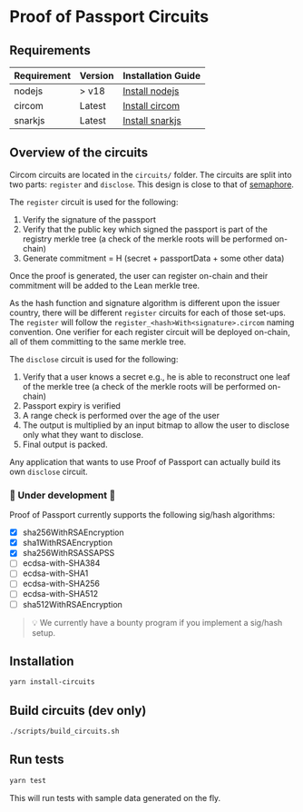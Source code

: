 # Proof of Passport Circuits 

## Requirements

| Requirement | Version | Installation Guide |
|-------------|---------|--------------------|
| nodejs      | > v18     | [Install nodejs](https://nodejs.org/) |
| circom      | Latest  | [Install circom](https://docs.circom.io/) |
| snarkjs     | Latest  | [Install snarkjs](https://github.com/iden3/snarkjs) |


## Overview of the circuits

Circom circuits are located in the `circuits/` folder.
The circuits are split into two parts: `register` and `disclose`.
This design is close to that of [semaphore](https://semaphore.pse.dev/).

The `register` circuit is used for the following:
1. Verify the signature of the passport
2. Verify that the public key which signed the passport is part of the registry merkle tree (a check of the merkle roots will be performed on-chain)
3. Generate commitment = H (secret + passportData + some other data)

Once the proof is generated, the user can register on-chain and their commitment will be added to the Lean merkle tree.

As the hash function and signature algorithm is different upon the issuer country, there will be different `register` circuits for each of those set-ups.
The `register` will follow the `register_<hash>With<signature>.circom` naming convention.
One verifier for each register circuit will be deployed on-chain, all of them committing to the same merkle tree.

The `disclose` circuit is used for the following:
1. Verify that a user knows a secret e.g., he is able to reconstruct one leaf of the merkle tree (a check of the merkle roots will be performed on-chain)
2. Passport expiry is verified
3. A range check is performed over the age of the user
4. The output is multiplied by an input bitmap to allow the user to disclose only what they want to disclose.
5. Final output is packed.

Any application that wants to use Proof of Passport can actually build its own `disclose` circuit.

### 🚧 Under development 🚧
Proof of Passport currently supports the following sig/hash algorithms:


- [x] sha256WithRSAEncryption
- [x] sha1WithRSAEncryption
- [x] sha256WithRSASSAPSS
- [ ] ecdsa-with-SHA384
- [ ] ecdsa-with-SHA1
- [ ] ecdsa-with-SHA256
- [ ] ecdsa-with-SHA512
- [ ] sha512WithRSAEncryption

> 💡  We currently have a bounty program if you implement a sig/hash setup.


## Installation

```bash
yarn install-circuits
```

## Build circuits (dev only)

```bash
./scripts/build_circuits.sh
```

## Run tests

```bash
yarn test
```
This will run tests with sample data generated on the fly.